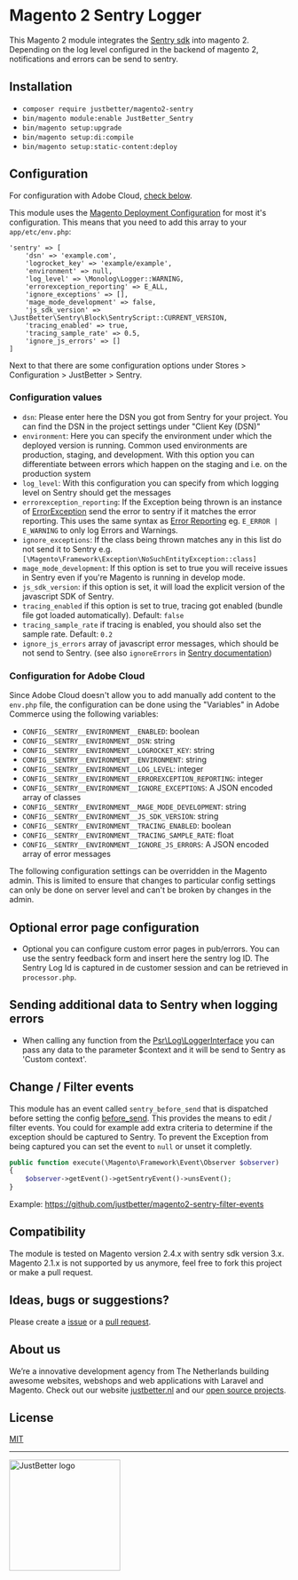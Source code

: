 # Magento 2 Sentry Logger

This Magento 2 module integrates the [Sentry sdk](https://github.com/getsentry/sentry-php) into magento 2. Depending on the log level configured in the backend of magento 2, notifications and errors can be send to sentry.

## Installation
- `composer require justbetter/magento2-sentry`
- `bin/magento module:enable JustBetter_Sentry`
- `bin/magento setup:upgrade`
- `bin/magento setup:di:compile`
- `bin/magento setup:static-content:deploy`

## Configuration
For configuration with Adobe Cloud, [check below](#configuration-for-adobe-cloud).

This module uses the [Magento Deployment Configuration](https://devdocs.magento.com/guides/v2.3/config-guide/config/config-php.html) for most it's configuration. This means that you need to add this array to your `app/etc/env.php`:

```
'sentry' => [
    'dsn' => 'example.com',
    'logrocket_key' => 'example/example',
    'environment' => null,
    'log_level' => \Monolog\Logger::WARNING,
    'errorexception_reporting' => E_ALL,
    'ignore_exceptions' => [],
    'mage_mode_development' => false,
    'js_sdk_version' => \JustBetter\Sentry\Block\SentryScript::CURRENT_VERSION,
    'tracing_enabled' => true, 
    'tracing_sample_rate' => 0.5,
    'ignore_js_errors' => []
]
```

Next to that there are some configuration options under Stores > Configuration > JustBetter > Sentry.

### Configuration values
* `dsn`: Please enter here the DSN you got from Sentry for your project. You can find the DSN in the project settings under "Client Key (DSN)"
* `environment`: Here you can specify the environment under which the deployed version is running. Common used environments are production, staging, and development. With this option you can differentiate between errors which happen on the staging and i.e. on the production system
* `log_level`: With this configuration you can specify from which logging level on Sentry should get the messages
* `errorexception_reporting`: If the Exception being thrown is an instance of [ErrorException](https://www.php.net/manual/en/class.errorexception.php) send the error to sentry if it matches the error reporting. This uses the same syntax as [Error Reporting](https://www.php.net/manual/en/function.error-reporting.php) eg. `E_ERROR | E_WARNING` to only log Errors and Warnings.
* `ignore_exceptions`: If the class being thrown matches any in this list do not send it to Sentry e.g. `[\Magento\Framework\Exception\NoSuchEntityException::class]`
* `mage_mode_development`: If this option is set to true you will receive issues in Sentry even if you're Magento is running in develop mode.
* `js_sdk_version`: if this option is set, it will load the explicit version of the javascript SDK of Sentry. 
* `tracing_enabled` if this option is set to true, tracing got enabled (bundle file got loaded automatically). Default: `false`
* `tracing_sample_rate` if tracing is enabled, you should also set the sample rate. Default: `0.2`
* `ignore_js_errors` array of javascript error messages, which should be not send to Sentry. (see also `ignoreErrors` in [Sentry documentation](https://docs.sentry.io/clients/javascript/config/))

### Configuration for Adobe Cloud
Since Adobe Cloud doesn't allow you to add manually add content to the `env.php` file, the configuration can be done 
using the "Variables" in Adobe Commerce using the following variables:

* `CONFIG__SENTRY__ENVIRONMENT__ENABLED`: boolean
* `CONFIG__SENTRY__ENVIRONMENT__DSN`: string
* `CONFIG__SENTRY__ENVIRONMENT__LOGROCKET_KEY`: string
* `CONFIG__SENTRY__ENVIRONMENT__ENVIRONMENT`: string
* `CONFIG__SENTRY__ENVIRONMENT__LOG_LEVEL`: integer
* `CONFIG__SENTRY__ENVIRONMENT__ERROREXCEPTION_REPORTING`: integer
* `CONFIG__SENTRY__ENVIRONMENT__IGNORE_EXCEPTIONS`: A JSON encoded array of classes
* `CONFIG__SENTRY__ENVIRONMENT__MAGE_MODE_DEVELOPMENT`: string
* `CONFIG__SENTRY__ENVIRONMENT__JS_SDK_VERSION`: string
* `CONFIG__SENTRY__ENVIRONMENT__TRACING_ENABLED`: boolean
* `CONFIG__SENTRY__ENVIRONMENT__TRACING_SAMPLE_RATE`: float
* `CONFIG__SENTRY__ENVIRONMENT__IGNORE_JS_ERRORS`: A JSON encoded array of error messages

The following configuration settings can be overridden in the Magento admin. This is limited to ensure that changes to 
particular config settings can only be done on server level and can't be broken by changes in the admin.

## Optional error page configuration
- Optional you can configure custom error pages in pub/errors. You can use the sentry feedback form and insert here the sentry log ID. The Sentry Log Id is captured in de customer session and can be retrieved in `processor.php`.

## Sending additional data to Sentry when logging errors
- When calling any function from the [Psr\Log\LoggerInterface](https://github.com/php-fig/log/blob/master/src/LoggerInterface.php) you can pass any data to the parameter $context and it will be send to Sentry as 'Custom context'.

## Change / Filter events
This module has an event called `sentry_before_send` that is dispatched before setting the config [before_send](https://docs.sentry.io/platforms/php/configuration/filtering/#using-platformidentifier-namebefore-send-). This provides the means to edit / filter events. You could for example add extra criteria to determine if the exception should be captured to Sentry. To prevent the Exception from being captured you can set the event to `null` or unset it completly.

```PHP
public function execute(\Magento\Framework\Event\Observer $observer)
{
    $observer->getEvent()->getSentryEvent()->unsEvent();
}
```

Example: https://github.com/justbetter/magento2-sentry-filter-events

## Compatibility
The module is tested on Magento version 2.4.x with sentry sdk version 3.x. Magento 2.1.x is not supported by us anymore, feel free to fork this project or make a pull request.

## Ideas, bugs or suggestions?
Please create a [issue](https://github.com/justbetter/magento2-sentry/issues) or a [pull request](https://github.com/justbetter/magento2-sentry/pulls).

## About us
We’re a innovative development agency from The Netherlands building awesome websites, webshops and web applications with Laravel and Magento. Check out our website [justbetter.nl](https://justbetter.nl) and our [open source projects](https://github.com/justbetter).

## License
[MIT](LICENSE)

---

<a href="https://justbetter.nl" title="JustBetter"><img src="https://raw.githubusercontent.com/justbetter/art/master/justbetter-logo.png" width="200px" alt="JustBetter logo"></a>
